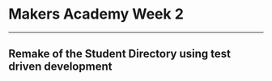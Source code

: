 # Makers Academy Week 2
-----------

## Remake of the Student Directory using test driven development